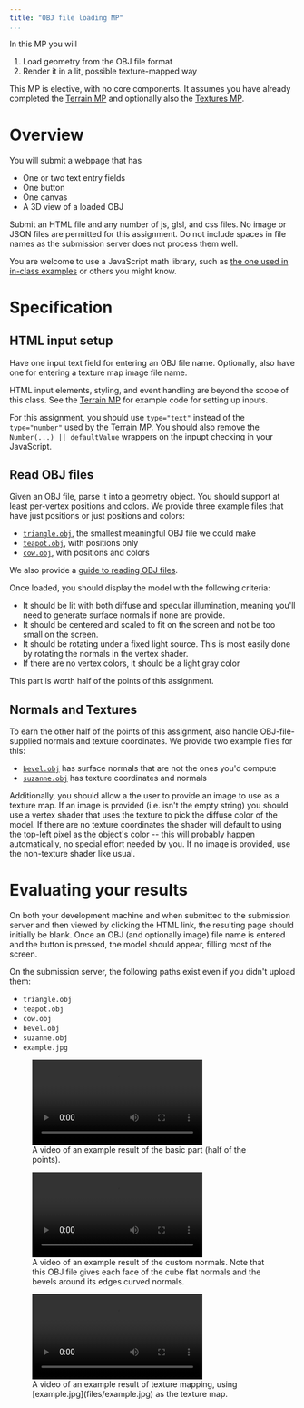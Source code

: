 ```yaml
---
title: "OBJ file loading MP"
...
```


In this MP you will

1. Load geometry from the OBJ file format
2. Render it in a lit, possible texture-mapped way

This MP is elective, with no core components.
It assumes you have already completed the [Terrain MP](terrain.html)
and optionally also the [Textures MP](textures.html).

# Overview

You will submit a webpage that has

- One or two text entry fields
- One button
- One canvas
- A 3D view of a loaded OBJ

Submit an HTML file and any number of js, glsl, and css files. No image or JSON files are permitted for this assignment.
Do not include spaces in file names as the submission server does not process them well.

You are welcome to use a JavaScript math library, such as [the one used in in-class examples](../code/math.js) or others you might know.

# Specification

## HTML input setup

Have one input text field for entering an OBJ file name.
Optionally, also have one for entering a texture map image file name.

HTML input elements, styling, and event handling are beyond the scope of this class.
See the [Terrain MP](terrain.html) for example code for setting up inputs.

For this assignment, you should use `type="text"` instead of the `type="number"` used by the Terrain MP.
You should also remove the `Number(...) || defaultValue` wrappers on the inpupt checking in your JavaScript.

## Read OBJ files

Given an OBJ file,
parse it into a geometry object.
You should support at least per-vertex positions and colors.
We provide three example files that have just positions or just positions and colors:

- [`triangle.obj`](files/triangle.obj), the smallest meaningful OBJ file we could make
- [`teapot.obj`](files/teapot.obj), with positions only
- [`cow.obj`](files/cow.obj), with positions and colors

We also provide a [guide to reading OBJ files](../text/obj.html).

Once loaded, you should display the model with the following criteria:

- It should be lit with both diffuse and specular illumination, meaning you'll need to generate surface normals if none are provide.
- It should be centered and scaled to fit on the screen and not be too small on the screen.
- It should be rotating under a fixed light source. This is most easily done by rotating the normals in the vertex shader.
- If there are no vertex colors, it should be a light gray color

This part is worth half of the points of this assignment.

## Normals and Textures

To earn the other half of the points of this assignment,
also handle OBJ-file-supplied normals and texture coordinates.
We provide two example files for this:

- [`bevel.obj`](files/bevel.obj) has surface normals that are not the ones you'd compute
- [`suzanne.obj`](files/suzanne.obj) has texture coordinates and normals

Additionally, you should allow a the user to provide an image to use as a texture map.
If an image is provided (i.e. isn't the empty string) you should use a vertex shader that uses the texture to pick the diffuse color of the model.
If there are no texture coordinates the shader will default to using the top-left pixel as the object's color -- this will probably happen automatically, no special effort needed by you.
If no image is provided, use the non-texture shader like usual.

# Evaluating your results

On both your development machine
and when submitted to the submission server and then viewed by clicking the HTML link,
the resulting page should initially be blank.
Once an OBJ (and optionally image) file name is entered and the button is pressed, the model should appear, filling most of the screen.

On the submission server, the following paths exist even if you didn't upload them:

- `triangle.obj`
- `teapot.obj`
- `cow.obj`
- `bevel.obj`
- `suzanne.obj`
- `example.jpg`

<figure>
<video controls autoplay loop>
<source src="vid/obj-basic.webm" type="video/webm"/>
<source src="vid/obj-basic.mp4" type="video/mp4"/>
</video>
<figcaption>
A video of an example result of the basic part (half of the points).
</figcaption>
</figure>

<figure>
<video controls autoplay loop>
<source src="vid/obj-normal.webm" type="video/webm"/>
<source src="vid/obj-normal.mp4" type="video/mp4"/>
</video>
<figcaption>
A video of an example result of the custom normals.
Note that this OBJ file gives each face of the cube flat normals and the bevels around its edges curved normals.
</figcaption>
</figure>

<figure>
<video controls autoplay loop>
<source src="vid/obj-texture.webm" type="video/webm"/>
<source src="vid/obj-texture.mp4" type="video/mp4"/>
</video>
<figcaption>
A video of an example result of texture mapping, using [example.jpg](files/example.jpg) as the texture map.
</figcaption>
</figure>
